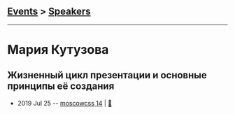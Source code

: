 ## [Events](../README.md) > [Speakers](../speakers.md)
---

# Мария Кутузова

## Жизненный цикл презентации и основные принципы её создания
- 2019 Jul 25 -- [moscowcss 14](https://www.youtube.com/watch?v=meEUD3v4Hq8)  | [:notebook:](https://drive.google.com/file/d/1X_7C7_XotFXO-bhTl5tX7rSuSxS6vTPp/view)  
